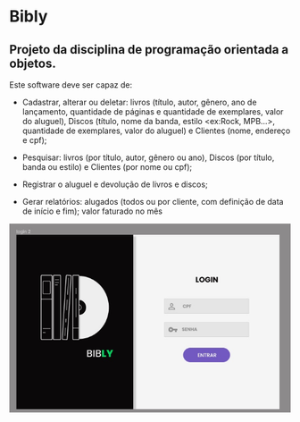 # Bibly
## Projeto da disciplina de programação orientada a objetos.

Este software deve ser capaz de:
- Cadastrar, alterar ou deletar: livros (título, autor, gênero, ano de lançamento, quantidade de
páginas e quantidade de exemplares, valor do aluguel), Discos (título, nome da banda, estilo
<ex:Rock, MPB…>, quantidade de exemplares, valor do aluguel) e Clientes (nome, endereço e cpf);

- Pesquisar: livros (por título, autor, gênero ou ano), Discos (por título, banda ou estilo) e Clientes
(por nome ou cpf);

- Registrar o aluguel e devolução de livros e discos;

- Gerar relatórios: alugados (todos ou por cliente, com definição de data de início e fim); valor
faturado no mês



![Tela Login](https://github.com/GabrielaPascoal/Bibly/blob/main/TelaLogin.jpg)
